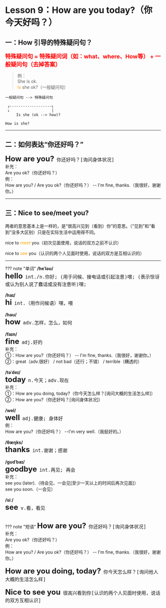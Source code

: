 # Lesson 9：How are you today?（你今天好吗？）


## 一：How 引导的特殊疑问句？

<font size=4 color=red>**特殊疑问句 = 特殊疑问词（如：what、where、How等） + 一般疑问句（去掉答案）**</font>

> 例：<br>
> She is ok.<br>
> <font color=orange>Is</font> she ok?（一般疑问句）<br>

```text
一般疑问句 --> 特殊疑问句

 ┌-------------------┐
 ↓                   |
     Is she (ok --> how)? 

How is she?
```


---
## 二：如何表达“你还好吗？”

<font size=5>**How are you?**</font>&nbsp;&nbsp;<font size=4>`你还好吗？[询问身体状况]`</font><br>
补充：<br>
Are you ok?（你还好吗？）<br>
例：<br>
How are you? / Are you ok?（你还好吗？） -- I'm fine, thanks.（我很好，谢谢你。）<br>


---
## 三：Nice to see/meet you?

两者的意思基本上是一样的，是“很高兴见到（看到）你”的意思。（“见到”和“看到”没多大区别）只是在实际生活中运用得不同。<br>

nice to <font color=orange>meet</font> you（初次见面使用，说话的双方之前不认识）<br>

nice to <font color=orange>see</font> you（认识的两个人见面时使用，说话的双方是互相认识的）<br>


---
??? note "单词"
    **/heˈləʊ/**<br>
    <font size=5>**hello**</font>&nbsp;&nbsp;<font size=4>`int./n.你好; (用于问候、接电话或引起注意)喂; (表示惊讶或认为别人说了蠢话或没有注意听)嘿;`</font><br>
    <br>
    **/haɪ/**<br>
    <font size=5>**hi**</font>&nbsp;&nbsp;<font size=4>`int.（用作问候语）嘿，喂`</font><br>
    <br>
    **/haʊ/**<br>
    <font size=5>**how**</font>&nbsp;&nbsp;<font size=4>`adv.怎样，怎么，如何`</font><br>
    <br>
    **/faɪn/**<br>
    <font size=5>**fine**</font>&nbsp;&nbsp;<font size=4>`adj.好的`</font><br>
    补充：<br>
    ①：How are you?（你还好吗？） -- I'm fine, thanks.（我很好，谢谢你。）<br>
    ②：great（adv.很好） / not bad（还行；不错） / terrible（糟透的）<br>
    <br>
    **/təˈdeɪ/**<br>
    <font size=5>**today**</font>&nbsp;&nbsp;<font size=4>`n.今天；adv.现在`</font><br>
    补充：<br>
    ①：How are you doing, today?（你今天怎么样？[询问大概的生活怎么样]）<br>
    ②：How are you?（你还好吗？[询问身体状况]）<br>
    <br>
    **/wel/**<br>
    <font size=5>**well**</font>&nbsp;&nbsp;<font size=4>`adj.健康; 身体好`</font><br>
    例：<br>
    How are you?（你还好吗？） --I'm very well.（我挺好的。）<br>
    <br>
    **/θæŋks/**<br>
    <font size=5>**thanks**</font>&nbsp;&nbsp;<font size=4>`int.谢谢；感谢`</font><br>
    <br>
    **/ɡʊdˈbaɪ/**<br>
    <font size=5>**goodbye**</font>&nbsp;&nbsp;<font size=4>`int.再见; 再会`</font><br>
    补充：<br>
    see you (later).（待会见、一会见[至少一天以上的时间后再次见面]）<br>
    see you soon.（一会见）<br>
    <br>
    **/siː/**<br>
    <font size=5>**see**</font>&nbsp;&nbsp;<font size=4>`v.看，看见`</font><br>
    <br>


??? note "短语"
    <font size=5>**How are you?**</font>&nbsp;&nbsp;<font size=4>`你还好吗？[询问身体状况]`</font><br>
    补充：<br>
    Are you ok?（你还好吗？）<br>
    例：<br>
    How are you? / Are you ok?（你还好吗？） -- I'm fine, thanks.（我很好，谢谢你。）<br>
    <br>
    <font size=5>**How are you doing, today?**</font>&nbsp;&nbsp;<font size=4>`你今天怎么样？[询问他人大概的生活怎么样]`</font><br>
    <br>
    <font size=5>**Nice to see you**</font>&nbsp;&nbsp;<font size=4>`很高兴看到你[认识的两个人见面时使用，说话的双方互相认识]`</font><br>
    <br>

